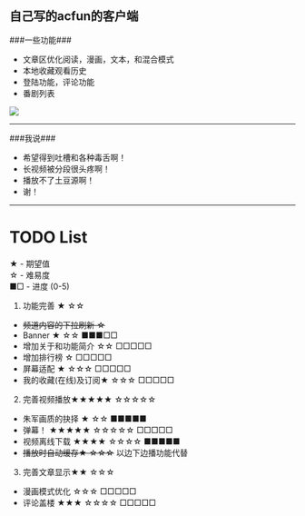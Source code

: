 自己写的acfun的客户端
---

###一些功能###
* 文章区优化阅读，漫画，文本，和混合模式
* 本地收藏观看历史
* 登陆功能，评论功能
* 番剧列表

<a href="https://play.google.com/store/apps/details?id=tv.ac.fun"><img src="http://www.android.com/images/brand/get_it_on_play_logo_large.png"/></a>

---

###我说###
 * 希望得到吐槽和各种毒舌啊！
 * 长视频被分段很头疼啊！
 * 播放不了土豆源啊！
 * 谢！

---

TODO List
==========
★ - 期望值  
☆ - 难易度  
■□ - 进度 (0-5)  

1. 功能完善 ★ ☆☆

- <del>频道内容的下拉刷新  ☆</del>
- Banner ★ ☆☆               ■■■□□
- 增加关于和功能简介 ☆☆     □□□□□
- 增加排行榜 ☆               □□□□□
- 屏幕适配 ★ ☆☆☆             □□□□□
- 我的收藏(在线)及订阅★ ☆☆☆  □□□□□

2. 完善视频播放★★★★★ ☆☆☆☆☆

- 朱军画质的抉择 ★ ☆☆      ■■■■■
- 弹幕！ ★★★★★ ☆☆☆☆☆        □□□□□
- 视频离线下载 ★★★★ ☆☆☆☆   ■■■■■
- <del>播放时自动缓存★ ☆☆☆</del> 以边下边播功能代替

3. 完善文章显示★★ ☆☆☆

- 漫画模式优化 ☆☆☆        □□□□□
- 评论盖楼 ★★★ ☆☆☆☆       □□□□□
